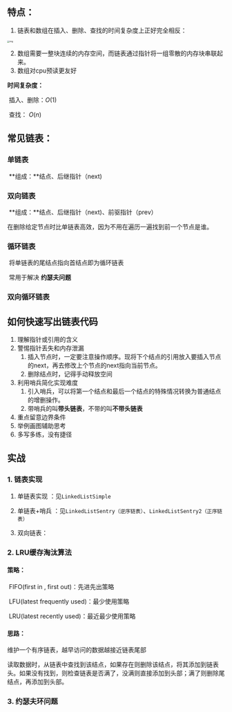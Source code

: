 

## 特点：

1. 链表和数组在插入、删除、查找的时间复杂度上正好完全相反：

<img src="img/链表/4f63e92598ec2551069a0eef69db7168.jpg" alt="img" style="zoom:33%;" />



2. 数组需要一整块连续的内存空间，而链表通过指针将一组零散的内存块串联起来。
3. 数组对cpu预读更友好







**时间复杂度：** 

​	插入、删除：$O(1)$

​	查找： $O(n)$



## 常见链表：

### 单链表

​	**组成：**结点、后继指针（next)

### 双向链表

​	**组成：**结点、后继指针（next)、前驱指针（prev）

​	在删除给定节点时比单链表高效，因为不用在遍历一遍找到前一个节点是谁。

### 循环链表

​	将单链表的尾结点指向首结点即为循环链表

​	常用于解决 **约瑟夫问题**

### 双向循环链表



## 如何快速写出链表代码

1. 理解指针或引用的含义
2. 警惕指针丢失和内存泄漏
   1. 插入节点时，一定要注意操作顺序。现将下个结点的引用放入要插入节点的next，再去修改上个节点的next指向当前节点。
   2. 删除结点时，记得手动释放空间
3. 利用哨兵简化实现难度
   1. 引入哨兵，可以将第一个结点和最后一个结点的特殊情况转换为普通结点的增删操作。
   2. 带哨兵的叫**带头链表**，不带的叫**不带头链表**
4. 重点留意边界条件
5. 举例画图辅助思考
6. 多写多练，没有捷径





## 实战

### 1. 链表实现

1. 单链表实现 ：见`LinkedListSimple`

2. 单链表+哨兵 ：见`LinkedListSentry（逆序链表）`、`LinkedListSentry2（正序链表）`

3. 双向链表：

   



### 2. LRU缓存淘汰算法

#### 策略：

​	FIFO(first in , first out)：先进先出策略

​	LFU(latest frequently used)：最少使用策略

​	LRU(latest recently used)：最近最少使用策略

#### 思路：

维护一个有序链表，越早访问的数据越接近链表尾部

读取数据时，从链表中查找到该结点，如果存在则删除该结点，将其添加到链表头。如果没有找到，则检查链表是否满了，没满则直接添加到头部；满了则删除尾结点，再添加到头部。



### 3. 约瑟夫环问题